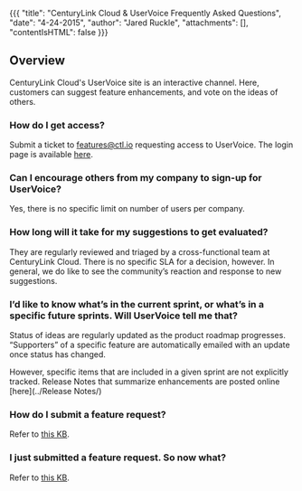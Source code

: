 {{{
  "title": "CenturyLink Cloud & UserVoice Frequently Asked Questions",
  "date": "4-24-2015",
  "author": "Jared Ruckle",
  "attachments": [],
  "contentIsHTML": false
}}}

## Overview

CenturyLink Cloud's UserVoice site is an interactive channel. Here, customers can suggest feature enhancements, and vote on the ideas of others.

### How do I get access?

Submit a ticket to [features@ctl.io](mailto:features@ctl.io) requesting access to UserVoice. The login page is available [here](http://centurylinkcloud.uservoice.com/forums/207923-feature-suggestions).

### Can I encourage others from my company to sign-up for UserVoice?
Yes, there is no specific limit on number of users per company.

### How long will it take for my suggestions to get evaluated?

They are regularly reviewed and triaged by a cross-functional team at CenturyLink Cloud. There is no specific SLA for a decision, however. In general, we do like to see the community’s reaction and response to new suggestions.

### I’d like to know what’s in the current sprint, or what’s in a specific future sprints. Will UserVoice tell me that?

Status of ideas are regularly updated as the product roadmap progresses. “Supporters” of a specific feature are automatically emailed with an update once status has changed.

However, specific items that are included in a given sprint are not explicitly tracked. Release Notes that summarize enhancements are posted online [here](../Release Notes/)

### How do I submit a feature request?

Refer to [this KB](../Support/how-do-i-submit-a-feature-request.md).

### I just submitted a feature request. So now what?
Refer to [this KB](../Support/i-just-submitted-a-feature-request-now-what.md).
